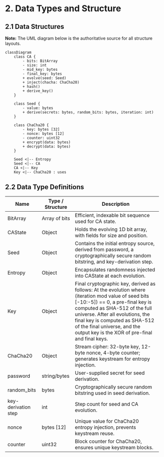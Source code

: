 # 2. Data Types and Structure

## 2.1 Data Structures

**Note:** The UML diagram below is the authoritative source for all structure layouts.


```mermaid
classDiagram
    class CA {
        - bits: BitArray
        - size: int
        - mid_key: bytes
        - final_key: bytes
        + evolve(seed: Seed)
        + inject(chacha: ChaCha20)
        + hash()
        + derive_key()
    }

    class Seed {
        - value: bytes
        + derive(secrets: bytes, random_bits: bytes, iteration: int)
    }

    class ChaCha20 {
        - key: bytes [32]
        - nonce: bytes [12]
        - counter: uint32
        + encrypt(data: bytes)
        + decrypt(data: bytes)
    }

    Seed <|-- Entropy
    Seed <|-- CA
    CA <|-- Key
    Key <|-- ChaCha20 : uses
```


## 2.2 Data Type Definitions

| Name      | Type / Structure | Description |
|-----------|------------------|-------------|
| BitArray  | Array of bits    | Efficient, indexable bit sequence used for CA state. |
| CAState   | Object           | Holds the evolving 1D bit array, with fields for size and position. |
| Seed      | Object           | Contains the initial entropy source, derived from password, a cryptographically secure random bitstring, and key-derivation step. |
| Entropy   | Object           | Encapsulates randomness injected into CAState at each evolution. |
| Key       | Object           | Final cryptographic key, derived as follows: At the evolution where (iteration mod value of seed bits [-10:-5]) == 0, a pre-final key is computed as SHA-512 of the full universe. After all evolutions, the final key is computed as SHA-512 of the final universe, and the output key is the XOR of pre-final and final keys. |
| ChaCha20  | Object           | Stream cipher: 32-byte key, 12-byte nonce, 4-byte counter; generates keystream for entropy injection. |
| password  | string/bytes     | User-supplied secret for seed derivation. |
| random_bits | bytes          | Cryptographically secure random bitstring used in seed derivation. |
| key-derivation step | int    | Step count for seed and CA evolution. |
| nonce     | bytes [12]       | Unique value for ChaCha20 entropy injection, prevents keystream reuse. |
| counter   | uint32           | Block counter for ChaCha20, ensures unique keystream blocks. |
